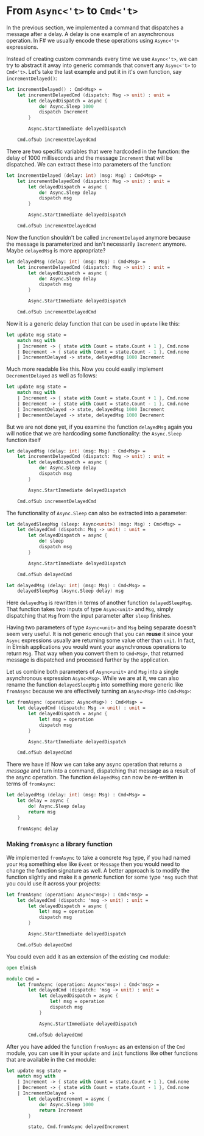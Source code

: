 # From `Async<'t>` to `Cmd<'t>`

In the previous section, we implemented a command that dispatches a message after a delay. A delay is one example of an asynchronous operation. In F# we usually encode these operations using `Async<'t>` expressions.

Instead of creating custom commands every time we use `Async<'t>`, we can try to abstract it away into generic commands that convert any `Async<'t>` to `Cmd<'t>`. Let's take the last example and put it in it's own function, say `incrementDelayed()`:
```fsharp
let incrementDelayed() : Cmd<Msg> =
    let incrementDelayedCmd (dispatch: Msg -> unit) : unit =
        let delayedDispatch = async {
            do! Async.Sleep 1000
            dispatch Increment
        }

        Async.StartImmediate delayedDispatch

    Cmd.ofSub incrementDelayedCmd
```
There are two specific variables that were hardcoded in the function: the delay of 1000 milliseconds and the message `Increment` that will be dispatched. We can extract these into parameters of the function:
```fsharp {highlight: [1]}
let incrementDelayed (delay: int) (msg: Msg) : Cmd<Msg> =
    let incrementDelayedCmd (dispatch: Msg -> unit) : unit =
        let delayedDispatch = async {
            do! Async.Sleep delay
            dispatch msg
        }

        Async.StartImmediate delayedDispatch

    Cmd.ofSub incrementDelayedCmd
```
Now the function shouldn't be called `incrementDelayed` anymore because the message is parameterized and isn't necessarily `Increment` anymore. Maybe `delayedMsg` is more appropriate?
```fsharp
let delayedMsg (delay: int) (msg: Msg) : Cmd<Msg> =
    let incrementDelayedCmd (dispatch: Msg -> unit) : unit =
        let delayedDispatch = async {
            do! Async.Sleep delay
            dispatch msg
        }

        Async.StartImmediate delayedDispatch

    Cmd.ofSub incrementDelayedCmd
```
Now it is a generic delay function that can be used in `update` like this:
```fsharp {highlight: [5]}
let update msg state =
    match msg with
    | Increment -> { state with Count = state.Count + 1 }, Cmd.none
    | Decrement -> { state with Count = state.Count - 1 }, Cmd.none
    | IncrementDelayed -> state, delayedMsg 1000 Increment
```
Much more readable like this. Now you could easily implement `DecrementDelayed` as well as follows:
```fsharp
let update msg state =
    match msg with
    | Increment -> { state with Count = state.Count + 1 }, Cmd.none
    | Decrement -> { state with Count = state.Count - 1 }, Cmd.none
    | IncrementDelayed -> state, delayedMsg 1000 Increment
    | DecrementDelayed -> state, delayedMsg 1000 Decrement
```
But we are not done yet, if you examine the function `delayedMsg` again you will notice that we are hardcoding some functionality: the `Async.Sleep` function itself
```fsharp {highlight: [4]}
let delayedMsg (delay: int) (msg: Msg) : Cmd<Msg> =
    let incrementDelayedCmd (dispatch: Msg -> unit) : unit =
        let delayedDispatch = async {
            do! Async.Sleep delay
            dispatch msg
        }

        Async.StartImmediate delayedDispatch

    Cmd.ofSub incrementDelayedCmd
```
The functionality of `Async.Sleep` can also be extracted into a parameter:
```fsharp {highlight: [4, 13]}
let delayedSleepMsg (sleep: Async<unit>) (msg: Msg) : Cmd<Msg> =
    let delayedCmd (dispatch: Msg -> unit) : unit =
        let delayedDispatch = async {
            do! sleep
            dispatch msg
        }

        Async.StartImmediate delayedDispatch

    Cmd.ofSub delayedCmd

let delayedMsg (delay: int) (msg: Msg) : Cmd<Msg> =
    delayedSleepMsg (Async.Sleep delay) msg
```
Here `delayedMsg` is rewritten in terms of another function `delayedSleepMsg`. That function takes two inputs of type `Async<unit>` and `Msg`, simply dispatching that `Msg` from the input parameter after `sleep` finishes.

Having two parameters of type `Async<unit>` and `Msg` being separate doesn't seem very useful. It is not generic enough that you can **reuse** it since your `Async` expressions usually are returning some value other than `unit`. In fact, in Elmish applications you would want your asynchronous operations to return `Msg`. That way when you convert them to `Cmd<Msg>`, that returned message is dispatched and processed further by the application.

Let us combine both parameters of `Async<unit>` and `Msg` into a single asynchronous expression `Async<Msg>`. While we are at it, we can also rename the function `delayedSleepMsg` into something more generic like `fromAsync` because we are effectively turning an `Async<Msg>` into `Cmd<Msg>`:
```fsharp
let fromAsync (operation: Async<Msg>) : Cmd<Msg> =
    let delayedCmd (dispatch: Msg -> unit) : unit =
        let delayedDispatch = async {
            let! msg = operation
            dispatch msg
        }

        Async.StartImmediate delayedDispatch

    Cmd.ofSub delayedCmd
```
There we have it! Now we can take any async operation that returns a *message* and turn into a command, dispatching that message as a result of the async operation. The function `delayedMsg` can now be re-written in terms of `fromAsync`:
```fsharp
let delayedMsg (delay: int) (msg: Msg) : Cmd<Msg> =
    let delay = async {
        do! Async.Sleep delay
        return msg
    }

    fromAsync delay
```
### Making `fromAsync` a library function
We implemented `fromAsync` to take a concrete `Msg` type, if you had named your `Msg` something else like `Event` or `Message` then you would need to change the function signature as well. A better approach is to modify the function slightly and make it a *generic* function for some type `'msg` such that you could use it across your projects:
```fsharp
let fromAsync (operation: Async<'msg>) : Cmd<'msg> =
    let delayedCmd (dispatch: 'msg -> unit) : unit =
        let delayedDispatch = async {
            let! msg = operation
            dispatch msg
        }

        Async.StartImmediate delayedDispatch

    Cmd.ofSub delayedCmd
```
You could even add it as an extension of the existing `Cmd` module:
```fsharp
open Elmish

module Cmd =
    let fromAsync (operation: Async<'msg>) : Cmd<'msg> =
        let delayedCmd (dispatch: 'msg -> unit) : unit =
            let delayedDispatch = async {
                let! msg = operation
                dispatch msg
            }

            Async.StartImmediate delayedDispatch

        Cmd.ofSub delayedCmd
```
After you have added the function `fromAsync` as an extension of the `Cmd` module, you can use it in your `update` and `init` functions like other functions that are available in the `Cmd` module:
```fsharp {highlight: [11]}
let update msg state =
    match msg with
    | Increment -> { state with Count = state.Count + 1 }, Cmd.none
    | Decrement -> { state with Count = state.Count - 1 }, Cmd.none
    | IncrementDelayed ->
        let delayedIncrement = async {
            do! Async.Sleep 1000
            return Increment
        }

        state, Cmd.fromAsync delayedIncrement
```
